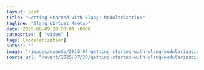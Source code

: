 ```yaml
---
layout: post
title: "Getting Started with Slang: Modularization"
tagline: "Slang Virtual Meetup"
date: 2025-09-09 08:00:00 +0000
categories: [ "video" ]
tags: [modularization]
author: ""
image: "/images/events/2025-07-getting-started-with-slang-modularization-thumbnail.webp"
source_url: "/event/2025/07/28/getting-started-with-slang-modularization/" 
---
```


